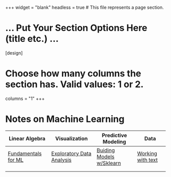 +++
widget = "blank"
headless = true  # This file represents a page section.

# ... Put Your Section Options Here (title etc.) ...

[design]
  # Choose how many columns the section has. Valid values: 1 or 2.
  columns = "1"
+++

# Notes on Machine Learning

| Linear Algebra  | Visualization | Predictive Modeling | Data |
|---|---|---|---|
| [Fundamentals for ML](https://www.mwbrady.com/post/linearalgebrafundamentals/)  | [Exploratory Data Analysis](https://www.mwbrady.com/post/exploratorydataanalysis/)  | [Buiding Models w/Sklearn](https://www.mwbrady.com/post/scikitlearnmodels/)  |  [Working with text](https://www.mwbrady.com/post/workingwithtextdata/) |
|   |   |   |
|   |   |   |